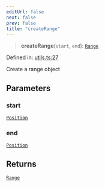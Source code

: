 ```yaml
---
editUrl: false
next: false
prev: false
title: "createRange"
---
```


> **createRange**(`start`, `end`): [`Range`](/api/ast/interfaces/range/)

Defined in: [utils.ts:27](https://github.com/rcs-agents/rcs-lang/blob/dae76e6aa05b4d372009b015248dbcb36c5ae675/packages/ast/src/utils.ts#L27)

Create a range object

## Parameters

### start

[`Position`](/api/ast/interfaces/position/)

### end

[`Position`](/api/ast/interfaces/position/)

## Returns

[`Range`](/api/ast/interfaces/range/)
